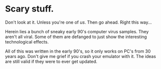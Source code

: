 # Scary stuff.

Don't look at it. Unless you're one of *us*. Then go ahead. Right this way...

Herein lies a bunch of sneaky early 90's computer virus samples. They aren't all viral. Some of them are defanged to just show the interesting technological effects.

All of this was written in the early 90's, so it only works on PC's from 30 years ago. Don't give me grief if you crash your emulator with it. The ideas are still valid if they were to ever get updated.

